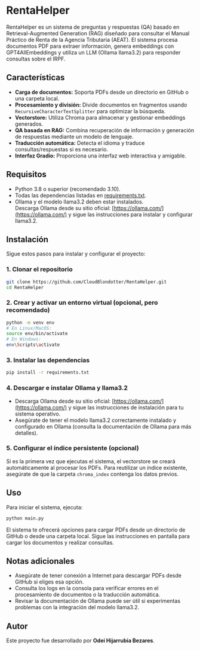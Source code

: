 # RentaHelper

RentaHelper es un sistema de preguntas y respuestas (QA) basado en Retrieval-Augmented Generation (RAG) diseñado para consultar el Manual Práctico de Renta de la Agencia Tributaria (AEAT). El sistema procesa documentos PDF para extraer información, genera embeddings con GPT4AllEmbeddings y utiliza un LLM (Ollama llama3.2) para responder consultas sobre el IRPF.

## Características

- **Carga de documentos:** Soporta PDFs desde un directorio en GitHub o una carpeta local.
- **Procesamiento y división:** Divide documentos en fragmentos usando `RecursiveCharacterTextSplitter` para optimizar la búsqueda.
- **Vectorstore:** Utiliza Chroma para almacenar y gestionar embeddings generados.
- **QA basada en RAG:** Combina recuperación de información y generación de respuestas mediante un modelo de lenguaje.
- **Traducción automática:** Detecta el idioma y traduce consultas/respuestas si es necesario.
- **Interfaz Gradio:** Proporciona una interfaz web interactiva y amigable.

## Requisitos

- Python 3.8 o superior (recomendado 3.10).
- Todas las dependencias listadas en [requirements.txt](./requirements.txt).
- Ollama y el modelo llama3.2 deben estar instalados.  
  Descarga Ollama desde su sitio oficial: [https://ollama.com/](https://ollama.com/) y sigue las instrucciones para instalar y configurar llama3.2.

## Instalación

Sigue estos pasos para instalar y configurar el proyecto:

### 1. Clonar el repositorio
```bash
git clone https://github.com/CloudBlondotter/RentaHelper.git
cd RentaHelper
```

### 2. Crear y activar un entorno virtual (opcional, pero recomendado)
```bash
python -m venv env
# En Linux/MacOS:
source env/bin/activate
# En Windows:
env\Scripts\activate
```

### 3. Instalar las dependencias
```bash
pip install -r requirements.txt
```

### 4. Descargar e instalar Ollama y llama3.2

- Descarga Ollama desde su sitio oficial: [https://ollama.com/](https://ollama.com/) y sigue las instrucciones de instalación para tu sistema operativo.
- Asegúrate de tener el modelo llama3.2 correctamente instalado y configurado en Ollama (consulta la documentación de Ollama para más detalles).

### 5. Configurar el índice persistente (opcional)
Si es la primera vez que ejecutas el sistema, el vectorstore se creará automáticamente al procesar los PDFs. Para reutilizar un índice existente, asegúrate de que la carpeta `chroma_index` contenga los datos previos.

## Uso

Para iniciar el sistema, ejecuta:
```bash
python main.py
```
El sistema te ofrecerá opciones para cargar PDFs desde un directorio de GitHub o desde una carpeta local. Sigue las instrucciones en pantalla para cargar los documentos y realizar consultas.

## Notas adicionales

- Asegúrate de tener conexión a Internet para descargar PDFs desde GitHub si eliges esa opción.
- Consulta los logs en la consola para verificar errores en el procesamiento de documentos o la traducción automática.
- Revisar la documentación de Ollama puede ser útil si experimentas problemas con la integración del modelo llama3.2.

## Autor

Este proyecto fue desarrollado por **Odei Hijarrubia Bezares**.
